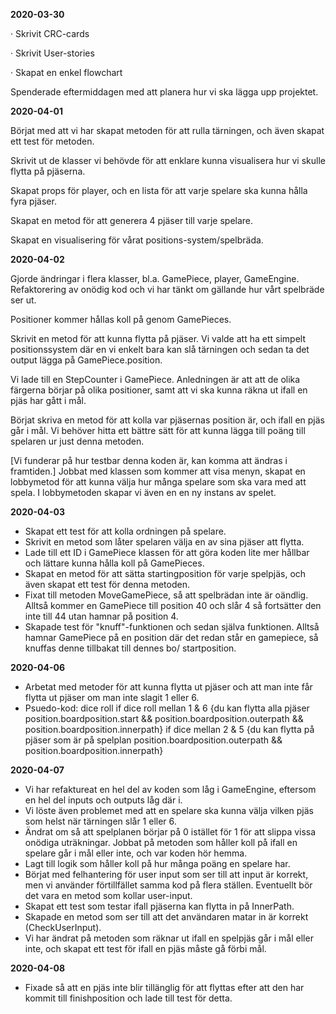 **2020-03-30**

·     Skrivit CRC-cards

·     Skrivit User-stories

·     Skapat en enkel flowchart

Spenderade eftermiddagen med att planera hur vi ska lägga upp projektet.

 

**2020-04-01**

Börjat med att vi har skapat metoden för att rulla tärningen, och även skapat ett test för metoden.

Skrivit ut de klasser vi behövde för att enklare kunna visualisera hur vi skulle flytta på pjäserna.

Skapat props för player, och en lista för att varje spelare ska kunna hålla fyra pjäser.

Skapat en metod för att generera 4 pjäser till varje spelare.

 

Skapat en visualisering för vårat positions-system/spelbräda.



**2020-04-02**

Gjorde ändringar i flera klasser, bl.a. GamePiece, player, GameEngine. Refaktorering av onödig kod och vi har tänkt om gällande hur vårt spelbräde ser ut. 

Positioner kommer hållas koll på genom GamePieces.

Skrivit en metod för att kunna flytta på pjäser. Vi valde att ha ett simpelt positionssystem där en vi enkelt bara
kan slå tärningen och sedan ta det output lägga på GamePiece.position.

Vi lade till en StepCounter i GamePiece. 
Anledningen är att att de olika färgerna börjar på olika positioner, samt att vi ska kunna räkna ut ifall
en pjäs har gått i mål.

Börjat skriva en metod för att kolla var pjäsernas position är, och ifall en pjäs går i mål.
Vi behöver hitta ett bättre sätt för att kunna lägga till poäng till spelaren ur just denna metoden.

[Vi funderar på hur testbar denna koden är, kan komma att ändras i framtiden.]
Jobbat med klassen som kommer att visa menyn, skapat en lobbymetod för att kunna välja hur många spelare som ska vara med att spela.
I lobbymetoden skapar vi även en en ny instans av spelet. 



**2020-04-03**

- Skapat ett test för att kolla ordningen på spelare. 
- Skrivit en metod som låter spelaren välja en av sina pjäser att flytta.
- Lade till ett ID i GamePiece klassen för att göra koden lite mer hållbar och lättare kunna hålla koll på GamePieces.
- Skapat en metod för att sätta startingposition för varje spelpjäs, och även skapat ett test för denna metoden.
- Fixat till metoden MoveGamePiece, så att spelbrädan inte är oändlig. Alltså kommer en GamePiece till position 40 och slår 4 så fortsätter den inte till 44 utan hamnar på position 4.
- Skapade test för "knuff"-funktionen och sedan själva funktionen. Alltså hamnar GamePiece på en position där det redan står en gamepiece, så knuffas denne tillbakat till dennes bo/ startposition. 



**2020-04-06** 

- Arbetat med metoder för att kunna flytta ut pjäser och att man inte får flytta ut pjäser om man inte slagit 1 eller 6.
- Psuedo-kod:  dice roll if dice roll mellan 1 & 6 {du kan flytta alla pjäser position.boardposition.start && position.boardposition.outerpath && position.boardposition.innerpath} if dice mellan 2 & 5 {du kan flytta på pjäser som är på spelplan position.boardposition.outerpath && position.boardposition.innerpath}  

 **2020-04-07**

- Vi har refaktureat en hel del av koden som låg i GameEngine, eftersom en hel del inputs och outputs låg där i. 
- Vi löste även problemet med att en spelare ska kunna välja vilken pjäs som helst när tärningen slår 1 eller 6.
- Ändrat om så att spelplanen börjar på 0 istället för 1 för att slippa vissa onödiga uträkningar. Jobbat på metoden som håller koll på ifall en spelare går i mål eller inte, och var koden hör hemma.
- Lagt till logik som håller koll på hur många poäng en spelare har.
- Börjat med felhantering för user input som ser till att input är korrekt, men vi använder förtillfället samma kod på flera ställen. Eventuellt bör det vara en metod som kollar user-input. 
- Skapat ett test som testar ifall pjäserna kan flytta in på InnerPath. 
- Skapade en metod som ser till att det användaren matar in är korrekt (CheckUserInput).
- Vi har ändrat på metoden som räknar ut ifall en spelpjäs går i mål eller inte, och skapat ett test för ifall en pjäs måste gå förbi mål.


 **2020-04-08**

- Fixade så att en pjäs inte blir tillänglig för att flyttas efter att den har kommit till finishposition och lade till test för detta.